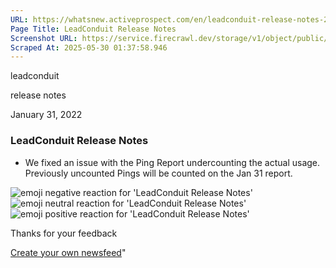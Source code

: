 ```yaml
---
URL: https://whatsnew.activeprospect.com/en/leadconduit-release-notes-221iapaObo
Page Title: LeadConduit Release Notes
Screenshot URL: https://service.firecrawl.dev/storage/v1/object/public/media/screenshot-52cd8f02-c5e0-4bed-99cf-fc4d40e780ee.png
Scraped At: 2025-05-30 01:37:58.946
---
```

leadconduit





release notes



January 31, 2022

### LeadConduit Release Notes

- We fixed an issue with the Ping Report undercounting the actual usage.   Previously uncounted Pings will be counted on the Jan 31 report.

![emoji negative reaction for 'LeadConduit Release Notes'](https://app.getbeamer.com/images/emojiNeg.svg)![emoji neutral reaction for 'LeadConduit Release Notes'](https://app.getbeamer.com/images/emojiNeut.svg)![emoji positive reaction for 'LeadConduit Release Notes'](https://app.getbeamer.com/images/emojiPos.svg)

Thanks for your feedback

[Create your own newsfeed](https://www.getbeamer.com/?ref=watermark_MErKJCnu12412_public&company=ActiveProspect&watermarkRef=create&utm_term=MErKJCnu12412&utm_content=ActiveProspect&utm_source=standalone&utm_medium=footer&utm_campaign=create)"

